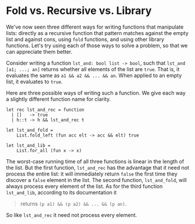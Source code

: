 # Fold vs. Recursive vs. Library

We've now seen three different ways for writing functions that manipulate lists: 
directly as a recursive function that pattern matches against the empty list and
against cons, using `fold` functions, and using other library functions.
Let's try using each of those ways to solve a problem, so that we can
appreciate them better.

Consider writing a function `lst_and: bool list -> bool`, such that
`lst_and [a1; ...; an]` returns whether all elements of the list are
`true`. That is, it evaluates the same as `a1 && a2 && ... && an`. 
When applied to an empty list, it evaluates to `true`.

Here are three possible ways of writing such a function.  We give
each way a slightly different function name for clarity. 
```
let rec lst_and_rec = function
  | []   -> true
  | h::t -> h && lst_and_rec t

let lst_and_fold =
	List.fold_left (fun acc elt -> acc && elt) true

let lst_and_lib = 
	List.for_all (fun x -> x)
```

The worst-case running time of all three functions is linear in the
length of the list.  But the first function, `lst_and_rec`
has the advantage that it need not process
the entire list:  it will immediately return `false` the first time
they discover a `false` element in the list.  The second function,
`lst_and_fold`, will always process every element of the list.
As for the third function `lst_and_lib`, according to its
documentation it

> returns `(p a1) && (p a2) && ... && (p an)`.

So like `lst_and_rec` it need not process every element.
